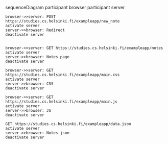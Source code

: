 sequenceDiagram
    participant browser
    participant server

    browser->>server: POST https://studies.cs.helsinki.fi/exampleapp/new_note
    activate server
    server->>browser: Redirect
    deactivate server


    browser->>server: GET https://studies.cs.helsinki.fi/exampleapp/notes
    activate server
    server->>browser: Notes page
    deactivate server

    browser->>server: GET https://studies.cs.helsinki.fi/exampleapp/main.css
    activate server
    server->>browser: CSS
    deactivate server

    browser->>server: GET https://studies.cs.helsinki.fi/exampleapp/main.js
    activate server
    server->>browser: JS
    deactivate server

    GET https://studies.cs.helsinki.fi/exampleapp/data.json
    activate server
    server->>browser: Notes json
    deactivate server
